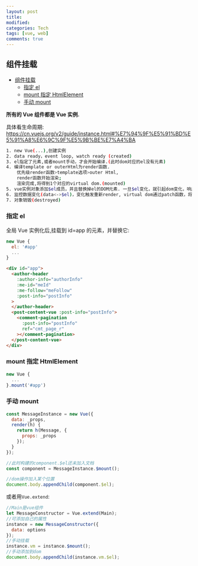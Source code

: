 ```yaml
---
layout: post
title:
modified:
categories: Tech
tags: [vue, web]
comments: true
---
```



## 组件挂载

<!-- TOC -->

- [组件挂载](#%e7%bb%84%e4%bb%b6%e6%8c%82%e8%bd%bd)
  - [指定 el](#%e6%8c%87%e5%ae%9a-el)
  - [mount 指定 HtmlElement](#mount-%e6%8c%87%e5%ae%9a-htmlelement)
  - [手动 mount](#%e6%89%8b%e5%8a%a8-mount)

<!-- /TOC -->


**所有的 Vue 组件都是 Vue 实例.**

具体看生命周期: <https://cn.vuejs.org/v2/guide/instance.html#%E7%94%9F%E5%91%BD%E5%91%A8%E6%9C%9F%E5%9B%BE%E7%A4%BA>

```sh
1. new Vue(...),创建实例
2. data ready，event loop, watch ready (created)
3. el指定了元素,或者mount手动，才会开始编译.(此时dom对应的el没有元素)
4. 编译template or outerHtml为render函数.
    优先级render函数>template选项>outer Html,
    render函数开始渲染;
    渲染完成,将得到1个对应的virtual dom.(mounted)
5. vue实例对象添加$el成员，并且替换掉el的DOM元素. 一旦$el变化，就引起dom变化，响应式的核心.
6. 监控数据变化(data<->$el)，变化触发重新render, virtual dom通过patch函数，将变化的部分改动到dom tree上(updated)
7. 对象销毁(destroyed)
```

### 指定 el

全局 Vue 实例化后,挂载到 id=app 的元素，并替换它:

```js
new Vue {
  el: '#app'
  ...
}
```

```html
<div id="app">
  <author-header
    :author-info="authorInfo"
    :me-id="meId"
    :me-follow="meFollow"
    :post-info="postInfo"
  >
  </author-header>
  <post-content-vue :post-info="postInfo">
    <comment-pagination
      :post-info="postInfo"
      ref="cmt_page_r"
    ></comment-pagination>
  </post-content-vue>
</div>
```

### mount 指定 HtmlElement

```js
new Vue {
  ...
}.mount('#app')
```

### 手动 mount

```js
const MessageInstance = new Vue({
  data: _props,
  render(h) {
    return h(Message, {
      props: _props
    });
  }
});

//此时构建的component.$el还未加入文档
const component = MessageInstance.$mount();

//dom操作加入某个位置
document.body.appendChild(component.$el);
```

或者用`Vue.extend`:

```js
//Main是vue组件
let MessageConstructor = Vue.extend(Main);
//可添加自己的属性
instance = new MessageConstructor({
  data: options
});
//手动挂载
instance.vm = instance.$mount();
//手动添加到dom
document.body.appendChild(instance.vm.$el);
```
